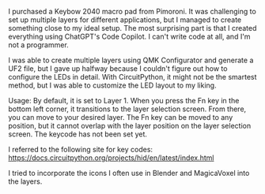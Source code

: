 I purchased a Keybow 2040 macro pad from Pimoroni. It was challenging to set up multiple layers for different applications, but I managed to create something close to my ideal setup. The most surprising part is that I created everything using ChatGPT's Code Copilot. I can't write code at all, and I'm not a programmer.

I was able to create multiple layers using QMK Configurator and generate a UF2 file, but I gave up halfway because I couldn't figure out how to configure the LEDs in detail. With CircuitPython, it might not be the smartest method, but I was able to customize the LED layout to my liking.

Usage: By default, it is set to Layer 1. When you press the Fn key in the bottom left corner, it transitions to the layer selection screen. From there, you can move to your desired layer. The Fn key can be moved to any position, but it cannot overlap with the layer position on the layer selection screen. The keycode has not been set yet.

I referred to the following site for key codes: https://docs.circuitpython.org/projects/hid/en/latest/index.html

I tried to incorporate the icons I often use in Blender and MagicaVoxel into the layers.
